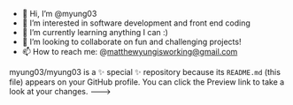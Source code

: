 - 👋 Hi, I’m @myung03
- 👀 I’m interested in software development and front end coding 
- 🌱 I’m currently learning anything I can :)
- 💞️ I’m looking to collaborate on fun and challenging projects!
- 📫 How to reach me: @matthewyungisworking@gmail.com


myung03/myung03 is a ✨ special ✨ repository because its `README.md` (this file) appears on your GitHub profile.
You can click the Preview link to take a look at your changes.
--->
